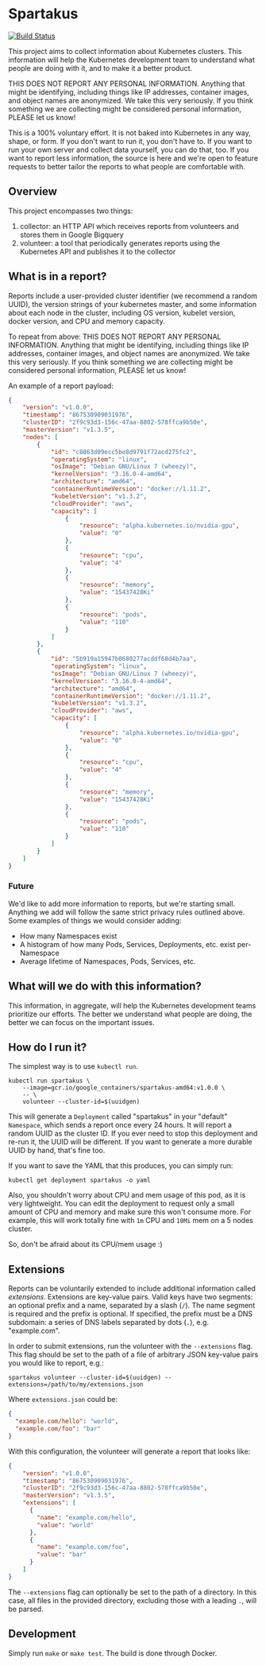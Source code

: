 # Spartakus
[![Build Status](https://travis-ci.org/kubernetes-incubator/spartakus.svg?branch=master)](https://travis-ci.org/kubernetes-incubator/spartakus)

This project aims to collect information about Kubernetes clusters.  This
information will help the Kubernetes development team to understand what people
are doing with it, and to make it a better product.

THIS DOES NOT REPORT ANY PERSONAL INFORMATION.  Anything that might be
identifying, including things like IP addresses, container images, and object
names are anonymized.  We take this very seriously.  If you think something we
are collecting might be considered personal information, PLEASE let us know!

This is a 100% voluntary effort.  It is not baked into Kubernetes in any way,
shape, or form.  If you don't want to run it, you don't have to.  If you want
to run your own server and collect data yourself, you can do that, too.  If you
want to report less information, the source is here and we're open to feature
requests to better tailor the reports to what people are comfortable with.

## Overview

This project encompasses two things:

1. collector: an HTTP API which receives reports from volunteers and stores
   them in Google Bigquery
2. volunteer: a tool that periodically generates reports using the Kubernetes
   API and publishes it to the collector

## What is in a report?

Reports include a user-provided cluster identifier (we recommend a random
UUID), the version strings of your kubernetes master, and some information
about each node in the cluster, including OS version, kubelet version, docker
version, and CPU and memory capacity.

To repeat from above: THIS DOES NOT REPORT ANY PERSONAL INFORMATION.  Anything
that might be identifying, including things like IP addresses, container
images, and object names are anonymized.  We take this very seriously.  If you
think something we are collecting might be considered personal information,
PLEASE let us know!

An example of a report payload:

```json
{
    "version": "v1.0.0",
    "timestamp": "867530909031976",
    "clusterID": "2f9c93d3-156c-47aa-8802-578ffca9b50e",
    "masterVersion": "v1.3.5",
    "nodes": [
        {
            "id": "c8863d09ecc5be8d9791f72acd275fc2",
            "operatingSystem": "linux",
            "osImage": "Debian GNU/Linux 7 (wheezy)",
            "kernelVersion": "3.16.0-4-amd64",
            "architecture": "amd64",
            "containerRuntimeVersion": "docker://1.11.2",
            "kubeletVersion": "v1.3.2",
            "cloudProvider": "aws",
            "capacity": [
                {
                    "resource": "alpha.kubernetes.io/nvidia-gpu",
                    "value": "0"
                },
                {
                    "resource": "cpu",
                    "value": "4"
                },
                {
                    "resource": "memory",
                    "value": "15437428Ki"
                },
                {
                    "resource": "pods",
                    "value": "110"
                }
            ]
        },
        {
            "id": "5b919a15947b0680277acddf68d4b7aa",
            "operatingSystem": "linux",
            "osImage": "Debian GNU/Linux 7 (wheezy)",
            "kernelVersion": "3.16.0-4-amd64",
            "architecture": "amd64",
            "containerRuntimeVersion": "docker://1.11.2",
            "kubeletVersion": "v1.3.2",
            "cloudProvider": "aws",
            "capacity": [
                {
                    "resource": "alpha.kubernetes.io/nvidia-gpu",
                    "value": "0"
                },
                {
                    "resource": "cpu",
                    "value": "4"
                },
                {
                    "resource": "memory",
                    "value": "15437428Ki"
                },
                {
                    "resource": "pods",
                    "value": "110"
                }
            ]
        }
    ]
}
```

### Future

We'd like to add more information to reports, but we're starting small.
Anything we add will follow the same strict privacy rules outlined above.  Some
examples of things we would consider adding:
   * How many Namespaces exist
   * A histogram of how many Pods, Services, Deployments, etc. exist
     per-Namespace
   * Average lifetime of Namespaces, Pods, Services, etc.

## What will we do with this information?

This information, in aggregate, will help the Kubernetes development teams
prioritize our efforts.  The better we understand what people are doing, the
better we can focus on the important issues.

## How do I run it?

The simplest way is to use `kubectl run`.

```
kubectl run spartakus \
    --image=gcr.io/google_containers/spartakus-amd64:v1.0.0 \
    -- \
    volunteer --cluster-id=$(uuidgen)
```

This will generate a `Deployment` called "spartakus" in your "default"
`Namespace`, which sends a report once every 24 hours.  It will report a random
UUID as the cluster ID.  If you ever need to stop this deployment and re-run
it, the UUID will be different.  If you want to generate a more durable UUID by
hand, that's fine too.

If you want to save the YAML that this produces, you can simply run:

```
kubectl get deployment spartakus -o yaml
```

Also, you shouldn't worry about CPU and mem usage of this pod, as it is very
lightweight. You can edit the deployment to request only a small amount of CPU
and memory and make sure this won't consume more. For example, this will work
totally fine with `1m` CPU and `10Mi` mem on a 5 nodes cluster.

So, don't be afraid about its CPU/mem usage :)

## Extensions

Reports can be voluntarily extended to include additional information called
*extensions*. Extensions are key-value pairs. Valid keys have two segments: an
optional prefix and a name, separated by a slash (`/`). The name segment is
required and the prefix is optional. If specified, the prefix must be a DNS
subdomain: a series of DNS labels separated by dots (`.`), e.g. "example.com".

In order to submit extensions, run the volunteer with the `--extensions` flag.
This flag should be set to the path of a file of arbitrary JSON key-value pairs
you would like to report, e.g.:

```
spartakus volunteer --cluster-id=$(uuidgen) --extensions=/path/to/my/extensions.json
```

Where `extensions.json` could be:

```json
{
  "example.com/hello": "world",
  "example.com/foo": "bar"
}
```

With this configuration, the volunteer will generate a report that looks like:

```json
{
    "version": "v1.0.0",
    "timestamp": "867530909031976",
    "clusterID": "2f9c93d3-156c-47aa-8802-578ffca9b50e",
    "masterVersion": "v1.3.5",
    "extensions": [
      {
        "name": "example.com/hello",
        "value": "world"
      },
      {
        "name": "example.com/foo",
        "value": "bar"
      }
    ]
}
```

The `--extensions` flag can optionally be set to the path of a directory. In
this case, all files in the provided directory, excluding those with a leading
`.`, will be parsed.

## Development

Simply run `make` or `make test`.  The build is done through Docker.
